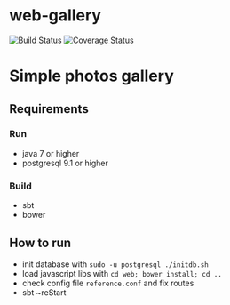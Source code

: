 web-gallery
===========

[![Build Status](https://travis-ci.org/kardapoltsev/web-gallery.svg?branch=master)](https://travis-ci.org/kardapoltsev/web-gallery)
[![Coverage Status](https://img.shields.io/coveralls/kardapoltsev/web-gallery.svg)](https://coveralls.io/r/kardapoltsev/web-gallery)

# Simple photos gallery

## Requirements
### Run
- java 7 or higher
- postgresql 9.1 or higher

### Build
- sbt
- bower

## How to run

- init database with `sudo -u postgresql ./initdb.sh`
- load javascript libs with `cd web; bower install; cd ..`
- check config file `reference.conf` and fix routes
- sbt ~reStart
